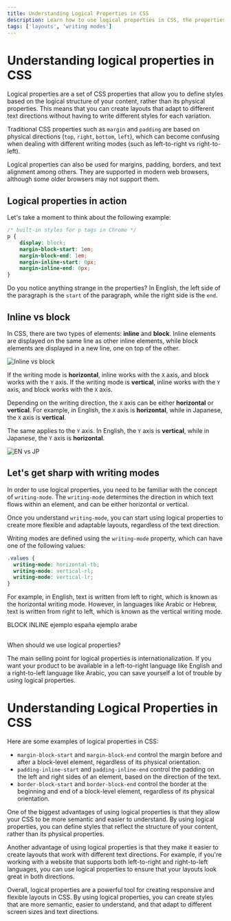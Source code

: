 ```yaml
---
title: Understanding Logical Properties in CSS
description: Learn how to use logical properties in CSS, the properties that allow you to write CSS in a more natural way.
tags: ['layouts', 'writing modes']
---
```


# Understanding logical properties in CSS

Logical properties are a set of CSS properties that allow you to define styles based on the logical structure of your content, rather than its physical properties. This means that you can create layouts that adapt to different text directions without having to write different styles for each variation.

Traditional CSS properties such as `margin` and `padding` are based on physical directions (`top`, `right`, `bottom`, `left`), which can become confusing when dealing with different writing modes (such as left-to-right vs right-to-left).

Logical properties can also be used for margins, padding, borders, and text alignment among others. They are supported in modern web browsers, although some older browsers may not support them.

## Logical properties in action
Let's take a moment to think about the following example:

```css
/* built-in styles for p tags in Chrome */
p {
    display: block;
    margin-block-start: 1em;
    margin-block-end: 1em;
    margin-inline-start: 0px;
    margin-inline-end: 0px;
}
```

Do you notice anything strange in the properties? In English, the left side of the paragraph is the `start` of the paragraph, while the right side is the `end`. 

## Inline vs block

In CSS, there are two types of elements: **inline** and **block**. Inline elements are displayed on the same line as other inline elements, while block elements are displayed in a new line, one on top of the other.

![Inline vs block](/understanding-logical-properties-in-css/inline-vs-block.png)

If the writing mode is **horizontal**, inline works with the `X` axis, and block works with the `Y` axis. If the writing mode is **vertical**, inline works with the `Y` axis, and block works with the `X` axis.

Depending on the writing direction, the `X` axis can be either **horizontal** or **vertical**. For example, in English, the `X` axis is **horizontal**, while in Japanese, the `X` axis is **vertical**.

The same applies to the `Y` axis. In English, the `Y` axis is **vertical**, while in Japanese, the `Y` axis is **horizontal**.

![EN vs JP](/understanding-logical-properties-in-css/en-vs-jp.png)


## Let's get sharp with writing modes

In order to use logical properties, you need to be familiar with the concept of `writing-mode`. The `writing-mode` determines the direction in which text flows within an element, and can be either horizontal or vertical. 

Once you understand `writing-mode`, you can start using logical properties to create more flexible and adaptable layouts, regardless of the text direction.

Writing modes are defined using the `writing-mode` property, which can have one of the following values:

```css
.values {
  writing-mode: horizontal-tb;
  writing-mode: vertical-rl;
  writing-mode: vertical-lr;
}
```

For example, in English, text is written from left to right, which is known as the horizontal writing mode. However, in languages like Arabic or Hebrew, text is written from right to left, which is known as the vertical writing mode.






BLOCK INLINE
ejemplo españa
ejemplo arabe

## 
When should we use logical properties?

The main selling point for logical properties is internationalization. If you want your product to be available in a left-to-right language like English and a right-to-left language like Arabic, you can save yourself a lot of trouble by using logical properties.




# Understanding Logical Properties in CSS

Here are some examples of logical properties in CSS: 
- `margin-block-start` and `margin-block-end` control the margin before and after a block-level element, regardless of its physical orientation. 
- `padding-inline-start` and `padding-inline-end` control the padding on the left and right sides of an element, based on the direction of the text. 
- `border-block-start` and `border-block-end` control the border at the beginning and end of a block-level element, regardless of its physical orientation.

One of the biggest advantages of using logical properties is that they allow your CSS to be more semantic and easier to understand. By using logical properties, you can define styles that reflect the structure of your content, rather than its physical properties.

Another advantage of using logical properties is that they make it easier to create layouts that work with different text directions. For example, if you're working with a website that supports both left-to-right and right-to-left languages, you can use logical properties to ensure that your layouts look great in both directions.



Overall, logical properties are a powerful tool for creating responsive and flexible layouts in CSS. By using logical properties, you can create styles that are more semantic, easier to understand, and that adapt to different screen sizes and text directions.
